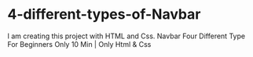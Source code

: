 # 4-different-types-of-Navbar
I am creating this project with HTML and Css. Navbar Four Different Type For Beginners Only 10 Min | Only Html &amp; Css
